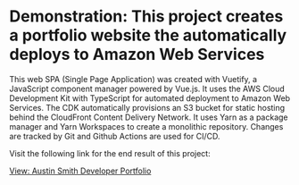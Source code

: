 # Demonstration: This project creates a portfolio website the automatically deploys to Amazon Web Services

This web SPA (Single Page Application) was created with Vuetify, a JavaScript component manager powered by Vue.js. 
It uses the AWS Cloud Development Kit with TypeScript for automated deployment to Amazon Web Services. 
The CDK automatically provisions an S3 bucket for static hosting behind the CloudFront Content Delivery Network.
It uses Yarn as a package manager and Yarn Workspaces to create a monolithic repository. 
Changes are tracked by Git and Github Actions are used for CI/CD.


Visit the following link for the end result of this project:

[View: Austin Smith Developer Portfolio](https://portfolio.austinesmith.com)




